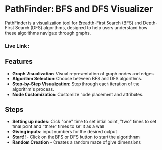 # PathFinder: BFS and DFS Visualizer

PathFinder is a visualization tool for Breadth-First Search (BFS) and Depth-First Search (DFS) algorithms, designed to help users understand how these algorithms navigate through graphs.

### Live Link : 

## Features

- **Graph Visualization**: Visual representation of graph nodes and edges.
- **Algorithm Selection**: Choose between BFS and DFS algorithms.
- **Step-by-Step Visualization**: Step through each iteration of the algorithm's process.
- **Node Customization**: Customize node placement and attributes.

## Steps

- **Setting up nodes**: Click "one" time to set intial point, "two" times to set final point and "three" times to set it as a wall
- **Giving inputs**: input numbers for the desired output
- **Start!!** - Click on the BFS or DFS button to start the algorithmm
- **Random Creation** - Creates a random maze of give dimensions 


